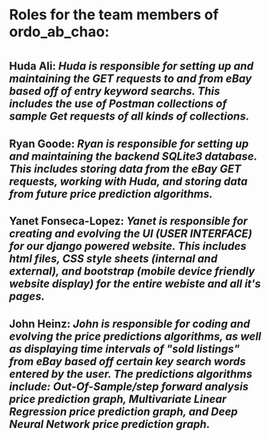 # Roles for the team members of ordo_ab_chao: <h1>

## Huda Ali: ***Huda is responsible for setting up and maintaining the GET requests to and from eBay based off of entry keyword searchs. This includes the use of Postman collections of sample Get requests of all kinds of collections.*** <h2>
## Ryan Goode: ***Ryan is responsible for setting up and maintaining the backend SQLite3 database. This includes storing data from the eBay GET requests, working with Huda, and storing data from future price prediction algorithms.*** <h2>
## Yanet Fonseca-Lopez: ***Yanet is responsible for creating and evolving the UI (USER INTERFACE) for our django powered website. This includes html files, CSS style sheets (internal and external), and bootstrap (mobile device friendly website display) for the entire webiste and all it's pages.*** <h2>
## John Heinz: ***John is responsible for coding and evolving the price predictions algorithms, as well as displaying time intervals of "sold listings" from eBay based off certain key search words entered by the user. The predictions algorithms include: Out-Of-Sample/step forward analysis price prediction graph, Multivariate Linear Regression price prediction graph, and Deep Neural Network price prediction graph.*** <h2>
